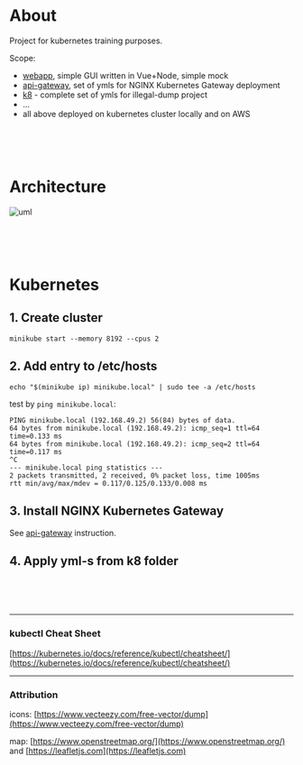 # About

Project for kubernetes training purposes.

Scope:
- [webapp](https://github.com/illegal-dump/webapp), simple GUI written in Vue+Node, simple mock
- [api-gateway](https://github.com/illegal-dump/api-gateway), set of ymls for NGINX Kubernetes Gateway deployment
- [k8](../k8/) - complete set of ymls for illegal-dump project
- ...
- all above deployed on kubernetes cluster locally and on AWS


<br/><br/><br/>

# Architecture

![uml](http://www.plantuml.com/plantuml/png/bLDVQzH047_VJp4KH8i4v9x4XrBneOXQ50M5quUvP99RakocixDNY_IxExURDA4N_9E7kyp-_inlPpUNGP0bzfq9hNK3ClPGKOsnao_qKrvtjd4zEO5IVuYDUGf5KHYZ8bjZAV2LTZWCyCk0FjlRL7rtpmwHpdy01iWhvlwetFP-PplIEa4FbJ5R76pHeD0jtgdw-khjzJTu5tV4ZeG2N6KeMoftf2volF6UA-jGsMCOxLVEY-hQUkciUtuJaTiOijU2iI82fi6p43_cJkj9irJefifMUnt_Ya1y83vfTCJMXPj_K6x6d1KAxZ0Gd4rlAlxeWpHCdp-zFpzJxKnA8qdFAB_FH_8mlm_UMV5iNJEFRs3Va-mfXXHaBYT2mrYZmuIEx-gPZ6yYHO8j7SX96ZxMBUODvRMfooH8rohV5YZODdifBfP7hPIvKlR5wdciKwRPmIju-U89-1f4qzQsr63YeToJOgMcPxrz5GsTl-kF6S__uhTHmyr_6Vvn5oVnTDDBFF6d8tqCTLIBmdcuAfm_hoHRT5LmRNOd5fVagjXtlm40)

<br/><br/><br/>

# Kubernetes

## 1. Create cluster

```
minikube start --memory 8192 --cpus 2
```

## 2. Add entry to /etc/hosts

```
echo "$(minikube ip) minikube.local" | sudo tee -a /etc/hosts
```

test by `ping minikube.local`:
```
PING minikube.local (192.168.49.2) 56(84) bytes of data.
64 bytes from minikube.local (192.168.49.2): icmp_seq=1 ttl=64 time=0.133 ms
64 bytes from minikube.local (192.168.49.2): icmp_seq=2 ttl=64 time=0.117 ms
^C
--- minikube.local ping statistics ---
2 packets transmitted, 2 received, 0% packet loss, time 1005ms
rtt min/avg/max/mdev = 0.117/0.125/0.133/0.008 ms
```

## 3. Install NGINX Kubernetes Gateway

See [api-gateway](https://github.com/illegal-dump/api-gateway) instruction.


## 4. Apply yml-s from k8 folder





<br/><br/><br/>


---

### kubectl Cheat Sheet

[https://kubernetes.io/docs/reference/kubectl/cheatsheet/](https://kubernetes.io/docs/reference/kubectl/cheatsheet/)


---

### Attribution
icons: [https://www.vecteezy.com/free-vector/dump](https://www.vecteezy.com/free-vector/dump)

map: [https://www.openstreetmap.org/](https://www.openstreetmap.org/) and [https://leafletjs.com](https://leafletjs.com)

